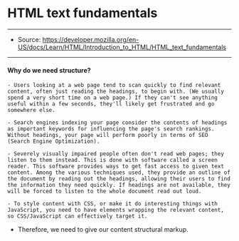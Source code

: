 # HTML text fundamentals

---

- Source: https://developer.mozilla.org/en-US/docs/Learn/HTML/Introduction_to_HTML/HTML_text_fundamentals

---
#### Why do we need structure?


    - Users looking at a web page tend to scan quickly to find relevant content, often just reading the headings, to begin with. (We usually spend a very short time on a web page.) If they can't see anything useful within a few seconds, they'll likely get frustrated and go somewhere else.
    
    - Search engines indexing your page consider the contents of headings as important keywords for influencing the page's search rankings. Without headings, your page will perform poorly in terms of SEO (Search Engine Optimization).
    
    - Severely visually impaired people often don't read web pages; they listen to them instead. This is done with software called a screen reader. This software provides ways to get fast access to given text content. Among the various techniques used, they provide an outline of the document by reading out the headings, allowing their users to find the information they need quickly. If headings are not available, they will be forced to listen to the whole document read out loud.
    
    - To style content with CSS, or make it do interesting things with JavaScript, you need to have elements wrapping the relevant content, so CSS/JavaScript can effectively target it.

- Therefore, we need to give our content structural markup.

